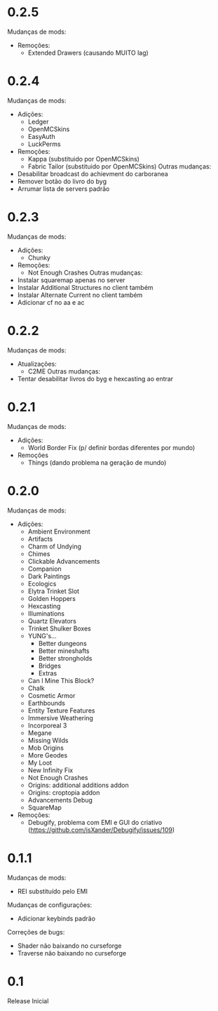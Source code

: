 # 0.2.5
Mudanças de mods:
- Remoções:
    - Extended Drawers (causando MUITO lag)

# 0.2.4
Mudanças de mods:
- Adições:
    - Ledger
    - OpenMCSkins
    - EasyAuth
    - LuckPerms
- Remoções:
    - Kappa (substituido por OpenMCSkins)
    - Fabric Tailor (substituido por OpenMCSkins)
Outras mudanças:
- Desabilitar broadcast do achievment do carboranea
- Remover botão do livro do byg
- Arrumar lista de servers padrão

# 0.2.3
Mudanças de mods:
- Adições:
    - Chunky
- Remoções:
    - Not Enough Crashes
Outras mudanças:
- Instalar squaremap apenas no server
- Instalar Additional Structures no client também
- Instalar Alternate Current no client também
- Adicionar cf no aa e ac

# 0.2.2
Mudanças de mods:
- Atualizações:
    - C2ME
Outras mudanças:
- Tentar desabilitar livros do byg e hexcasting ao entrar

# 0.2.1
Mudanças de mods:
- Adições:
    - World Border Fix (p/ definir bordas diferentes por mundo)
- Remoções
    - Things (dando problema na geração de mundo)

# 0.2.0

Mudanças de mods:
- Adições:
    - Ambient Environment
    - Artifacts
    - Charm of Undying
    - Chimes
    - Clickable Advancements
    - Companion
    - Dark Paintings
    - Ecologics
    - Elytra Trinket Slot
    - Golden Hoppers
    - Hexcasting
    - Illuminations
    - Quartz Elevators
    - Trinket Shulker Boxes
    - YUNG's...
        - Better dungeons
        - Better mineshafts
        - Better strongholds
        - Bridges
        - Extras
    - Can I Mine This Block?
    - Chalk
    - Cosmetic Armor
    - Earthbounds
    - Entity Texture Features
    - Immersive Weathering
    - Incorporeal 3
    - Megane
    - Missing Wilds
    - Mob Origins
    - More Geodes
    - My Loot
    - New Infinity Fix
    - Not Enough Crashes
    - Origins: additional additions addon
    - Origins: croptopia addon
    - Advancements Debug
    - SquareMap
- Remoções:
    - Debugify, problema com EMI e GUI do criativo (https://github.com/isXander/Debugify/issues/109)

# 0.1.1

Mudanças de mods:
- REI substituído pelo EMI

Mudanças de configurações:
- Adicionar keybinds padrão

Correções de bugs:
- Shader não baixando no curseforge
- Traverse não baixando no curseforge

# 0.1

Release Inicial
